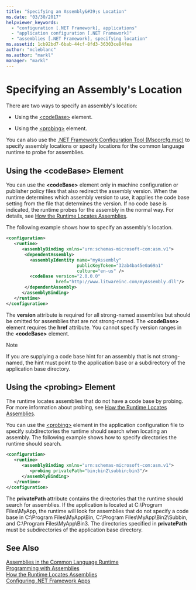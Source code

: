 ```yaml
---
title: "Specifying an Assembly&#39;s Location"
ms.date: "03/30/2017"
helpviewer_keywords: 
  - "configuration [.NET Framework], applications"
  - "application configuration [.NET Framework]"
  - "assemblies [.NET Framework], specifying location"
ms.assetid: 1cb92bd7-6bab-44cf-8fd3-36303ce84fea
author: "mcleblanc"
ms.author: "markl"
manager: "markl"
---
```

# Specifying an Assembly&#39;s Location
There are two ways to specify an assembly's location:  
  
- Using the [\<codeBase>](../../../docs/framework/configure-apps/file-schema/runtime/codebase-element.md) element.  
  
- Using the [\<probing>](../../../docs/framework/configure-apps/file-schema/runtime/probing-element.md) element.  
  
 You can also use the [.NET Framework Configuration Tool (Mscorcfg.msc)](http://msdn.microsoft.com/library/a7106c52-68da-490e-b129-971b2c743764) to specify assembly locations or specify locations for the common language runtime to probe for assemblies.  
  
## Using the \<codeBase> Element  
 You can use the **\<codeBase>** element only in machine configuration or publisher policy files that also redirect the assembly version. When the runtime determines which assembly version to use, it applies the code base setting from the file that determines the version. If no code base is indicated, the runtime probes for the assembly in the normal way. For details, see [How the Runtime Locates Assemblies](../../../docs/framework/deployment/how-the-runtime-locates-assemblies.md).  
  
 The following example shows how to specify an assembly's location.  
  
```xml  
<configuration>  
   <runtime>  
      <assemblyBinding xmlns="urn:schemas-microsoft-com:asm.v1">  
       <dependentAssembly>  
         <assemblyIdentity name="myAssembly"  
                           publicKeyToken="32ab4ba45e0a69a1"  
                           culture="en-us" />  
         <codeBase version="2.0.0.0"  
                   href="http://www.litwareinc.com/myAssembly.dll"/>  
       </dependentAssembly>  
      </assemblyBinding>  
   </runtime>  
</configuration>  
```  
  
 The **version** attribute is required for all strong-named assemblies but should be omitted for assemblies that are not strong-named. The **\<codeBase>** element requires the **href** attribute. You cannot specify version ranges in the **\<codeBase>** element.  
  
> [!NOTE]
>  If you are supplying a code base hint for an assembly that is not strong-named, the hint must point to the application base or a subdirectory of the application base directory.  
  
## Using the \<probing> Element  
 The runtime locates assemblies that do not have a code base by probing. For more information about probing, see [How the Runtime Locates Assemblies](../../../docs/framework/deployment/how-the-runtime-locates-assemblies.md).  
  
 You can use the [\<probing>](../../../docs/framework/configure-apps/file-schema/runtime/probing-element.md) element in the application configuration file to specify subdirectories the runtime should search when locating an assembly. The following example shows how to specify directories the runtime should search.  
  
```xml  
<configuration>  
   <runtime>  
      <assemblyBinding xmlns="urn:schemas-microsoft-com:asm.v1">  
         <probing privatePath="bin;bin2\subbin;bin3"/>  
      </assemblyBinding>  
   </runtime>  
</configuration>  
```  
  
 The **privatePath** attribute contains the directories that the runtime should search for assemblies. If the application is located at C:\Program Files\MyApp, the runtime will look for assemblies that do not specify a code base in C:\Program Files\MyApp\Bin, C:\Program Files\MyApp\Bin2\Subbin, and C:\Program Files\MyApp\Bin3. The directories specified in **privatePath** must be subdirectories of the application base directory.  
  
## See Also  
 [Assemblies in the Common Language Runtime](../../../docs/framework/app-domains/assemblies-in-the-common-language-runtime.md)  
 [Programming with Assemblies](../../../docs/framework/app-domains/programming-with-assemblies.md)  
 [How the Runtime Locates Assemblies](../../../docs/framework/deployment/how-the-runtime-locates-assemblies.md)  
 [Configuring .NET Framework Apps](http://msdn.microsoft.com/library/d789b592-fcb5-4e3d-8ac9-e0299adaaa42)
